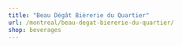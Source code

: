 ```yaml
---
title: "Beau Dégât Bièrerie du Quartier"
url: /montreal/beau-degat-biererie-du-quartier/
shop: beverages
---
```


